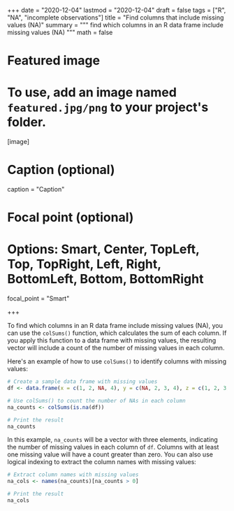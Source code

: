 +++
date = "2020-12-04"
lastmod = "2020-12-04"
draft = false
tags = ["R", "NA", "incomplete observations"]
title = "Find columns that include missing values (NA)"
summary = """
find which columns in an R data frame include missing values (NA)
"""
math = false

# Featured image
# To use, add an image named `featured.jpg/png` to your project's folder. 
[image]
  # Caption (optional)
  caption = "Caption"
  
  # Focal point (optional)
  # Options: Smart, Center, TopLeft, Top, TopRight, Left, Right, BottomLeft, Bottom, BottomRight
  focal_point = "Smart"

+++

To find which columns in an R data frame include missing values (NA), you can use the `colSums()` function, which calculates the sum of each column. If you apply this function to a data frame with missing values, the resulting vector will include a count of the number of missing values in each column.

Here's an example of how to use `colSums()` to identify columns with missing values:

```r
# Create a sample data frame with missing values
df <- data.frame(x = c(1, 2, NA, 4), y = c(NA, 2, 3, 4), z = c(1, 2, 3, NA))

# Use colSums() to count the number of NAs in each column
na_counts <- colSums(is.na(df))

# Print the result
na_counts
```

In this example, `na_counts` will be a vector with three elements, indicating the number of missing values in each column of `df`. Columns with at least one missing value will have a count greater than zero. You can also use logical indexing to extract the column names with missing values:


```r
# Extract column names with missing values
na_cols <- names(na_counts)[na_counts > 0]

# Print the result
na_cols
```
